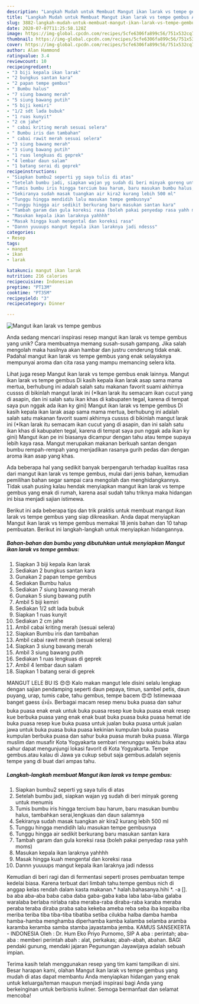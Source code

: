 ```yaml
---
description: "Langkah Mudah untuk Membuat Mangut ikan larak vs tempe gembus Anti Gagal"
title: "Langkah Mudah untuk Membuat Mangut ikan larak vs tempe gembus Anti Gagal"
slug: 3882-langkah-mudah-untuk-membuat-mangut-ikan-larak-vs-tempe-gembus-anti-gagal
date: 2020-07-07T11:25:58.128Z
image: https://img-global.cpcdn.com/recipes/5cfe6306fa899c56/751x532cq70/mangut-ikan-larak-vs-tempe-gembus-foto-resep-utama.jpg
thumbnail: https://img-global.cpcdn.com/recipes/5cfe6306fa899c56/751x532cq70/mangut-ikan-larak-vs-tempe-gembus-foto-resep-utama.jpg
cover: https://img-global.cpcdn.com/recipes/5cfe6306fa899c56/751x532cq70/mangut-ikan-larak-vs-tempe-gembus-foto-resep-utama.jpg
author: Alan Hammond
ratingvalue: 3.4
reviewcount: 10
recipeingredient:
- "3 biji kepala ikan larak"
- "2 bungkus santan kara"
- "2 papan tempe gembus"
- " Bumbu halus"
- "7 siung bawang merah"
- "5 siung bawang putih"
- "5 biji kemiri"
- "1/2 sdt lada bubuk"
- "1 ruas kunyit"
- "2 cm jahe"
- " cabai kriting merah sesuai selera"
- " Bumbu iris dan tambahan"
- " cabai rawit merah sesuai selera"
- "3 siung bawang merah"
- "3 siung bawang putih"
- "1 ruas lengkuas di geprek"
- "4 lembar daun salam"
- "1 batang serai di geprek"
recipeinstructions:
- "Siapkan bumbu2 seperti yg saya tulis di atas"
- "Setelah bumbu jadi, siapkan wajan yg sudah di beri minyak goreng untuk menumis"
- "Tumis bumbu iris hingga tercium bau harum, baru masukan bumbu halus, tambahkan serai,lengkuas dan daun salamnya"
- "Sekiranya sudah masak tuangkan air kira2 kurang lebih 500 ml"
- "Tunggu hingga mendidih lalu masukan tempe gembusnya"
- "Tunggu hingga air sedikit berkurang baru masukan santan kara"
- "Tambah garam dan gula koreksi rasa (boleh pakai penyedap rasa yahh moms)"
- "Masukan kepala ikan laraknya yahhhh"
- "Masak hingga kuah mengental dan koreksi rasa"
- "Dannn yuuuups mangut kepala ikan laraknya jadi ndesss"
categories:
- Resep
tags:
- mangut
- ikan
- larak

katakunci: mangut ikan larak 
nutrition: 216 calories
recipecuisine: Indonesian
preptime: "PT13M"
cooktime: "PT35M"
recipeyield: "3"
recipecategory: Dinner

---
```



![Mangut ikan larak vs tempe gembus](https://img-global.cpcdn.com/recipes/5cfe6306fa899c56/751x532cq70/mangut-ikan-larak-vs-tempe-gembus-foto-resep-utama.jpg)

Anda sedang mencari inspirasi resep mangut ikan larak vs tempe gembus yang unik? Cara membuatnya memang susah-susah gampang. Jika salah mengolah maka hasilnya akan hambar dan justru cenderung tidak enak. Padahal mangut ikan larak vs tempe gembus yang enak selayaknya mempunyai aroma dan cita rasa yang mampu memancing selera kita.

Lihat juga resep Mangut ikan larak vs tempe gembus enak lainnya. Mangut ikan larak vs tempe gembus Di kasih kepala ikan larak asap sama mama mertua, berhubung ini adalah salah satu makanan favorit suami akhirnya cussss di bikinlah mangut larak ini (*Ikan larak itu semacam ikan cucut yang di asapin, dan ini salah satu ikan khas di kabupaten tegal, karena di tempat saya pun nggak ada ikan ky gini) Mangut ikan larak vs tempe gembus Di kasih kepala ikan larak asap sama mama mertua, berhubung ini adalah salah satu makanan favorit suami akhirnya cussss di bikinlah mangut larak ini (*Ikan larak itu semacam ikan cucut yang di asapin, dan ini salah satu ikan khas di kabupaten tegal, karena di tempat saya pun nggak ada ikan ky gini) Mangut ikan pe ini biasanya dicampur dengan tahu atau tempe supaya lebih kaya rasa. Mangut merupakan makanan berkuah santan dengan bumbu rempah-rempah yang menjadikan rasanya gurih pedas dan dengan aroma ikan asap yang khas.

Ada beberapa hal yang sedikit banyak berpengaruh terhadap kualitas rasa dari mangut ikan larak vs tempe gembus, mulai dari jenis bahan, kemudian pemilihan bahan segar sampai cara mengolah dan menghidangkannya. Tidak usah pusing kalau hendak menyiapkan mangut ikan larak vs tempe gembus yang enak di rumah, karena asal sudah tahu triknya maka hidangan ini bisa menjadi sajian istimewa.


Berikut ini ada beberapa tips dan trik praktis untuk membuat mangut ikan larak vs tempe gembus yang siap dikreasikan. Anda dapat menyiapkan Mangut ikan larak vs tempe gembus memakai 18 jenis bahan dan 10 tahap pembuatan. Berikut ini langkah-langkah untuk menyiapkan hidangannya.

<!--inarticleads1-->

##### Bahan-bahan dan bumbu yang dibutuhkan untuk menyiapkan Mangut ikan larak vs tempe gembus:

1. Siapkan 3 biji kepala ikan larak
1. Sediakan 2 bungkus santan kara
1. Gunakan 2 papan tempe gembus
1. Sediakan  Bumbu halus
1. Sediakan 7 siung bawang merah
1. Gunakan 5 siung bawang putih
1. Ambil 5 biji kemiri
1. Sediakan 1/2 sdt lada bubuk
1. Siapkan 1 ruas kunyit
1. Sediakan 2 cm jahe
1. Ambil  cabai kriting merah (sesuai selera)
1. Siapkan  Bumbu iris dan tambahan
1. Ambil  cabai rawit merah (sesuai selera)
1. Siapkan 3 siung bawang merah
1. Ambil 3 siung bawang putih
1. Sediakan 1 ruas lengkuas di geprek
1. Ambil 4 lembar daun salam
1. Siapkan 1 batang serai di geprek


MANGUT LELE BU IS 😍😍 Kalo makan mangut lele disini selalu lengkap dengan sajian pendamping seperti daun pepaya, timun, sambel petis, daun puyang, urap, tumis cabe, tahu gembus, tempe bacem 😍😍 Istimewaaa banget gaess 👍👍. Berbagai macam resep menu buka puasa dan sahur buka puasa enak enak untuk buka puasa resep kue buka puasa enak resep kue berbuka puasa yang enak enak buat buka puasa buka puasa hemat ide buka puasa resep kue buka puasa untuk jualan buka puasa untuk jualan jawa untuk buka puasa buka puasa kekinian kumpulan buka puasa kumpulan berbuka puasa dan sahur buka puasa murah buka puasa. Warga muslim dan musafir Kota Yogyakarta sembari menunggu waktu buka atau sahur dapat mengunjungi lokasi favorit di Kota Yogyakarta. Tempe gembus.atau kalau di Jawa ya cukup sebut saja gembus.adalah sejenis tempe yang di buat dari ampas tahu. 

<!--inarticleads2-->

##### Langkah-langkah membuat Mangut ikan larak vs tempe gembus:

1. Siapkan bumbu2 seperti yg saya tulis di atas
1. Setelah bumbu jadi, siapkan wajan yg sudah di beri minyak goreng untuk menumis
1. Tumis bumbu iris hingga tercium bau harum, baru masukan bumbu halus, tambahkan serai,lengkuas dan daun salamnya
1. Sekiranya sudah masak tuangkan air kira2 kurang lebih 500 ml
1. Tunggu hingga mendidih lalu masukan tempe gembusnya
1. Tunggu hingga air sedikit berkurang baru masukan santan kara
1. Tambah garam dan gula koreksi rasa (boleh pakai penyedap rasa yahh moms)
1. Masukan kepala ikan laraknya yahhhh
1. Masak hingga kuah mengental dan koreksi rasa
1. Dannn yuuuups mangut kepala ikan laraknya jadi ndesss


Kemudian di beri ragi dan di fermentasi seperti proses pembuatan tempe kedelai biasa. Karena terbuat dari limbah tahu.tempe gembus nich di anggap kelas rendah dalam kasta makanan.* halah.bahasanya.hihi *. -a []. ba aba aba-aba baba caba daba gaba-gaba kaba laba laba-laba galaba waralaba berlaba nirlaba raba meraba-raba diraba-raba karaba meraba peraba teraba diraba praba saba kekeba ameba reba seba iba kopaiba riba meriba teriba tiba tiba-tiba tibatiba setiba cilukba halba damba hamba hamba-hamba menghamba diperhamba kamba kalamba selamba aramba karamba keramba samba stamba jayastamba jemba. KAMUS SANSEKERTA - INDONESIA Oleh : Dr. Hum Eko Priyo Purnomo, SIP A aba : perintah; aba-aba : memberi perintah abah : alat, perkakas; abah-abah, abahan. BAGI pendaki gunung, mendaki jajaran Pegunungan Jayawijaya adalah sebuah impian. 

Terima kasih telah menggunakan resep yang tim kami tampilkan di sini. Besar harapan kami, olahan Mangut ikan larak vs tempe gembus yang mudah di atas dapat membantu Anda menyiapkan hidangan yang enak untuk keluarga/teman maupun menjadi inspirasi bagi Anda yang berkeinginan untuk berbisnis kuliner. Semoga bermanfaat dan selamat mencoba!
